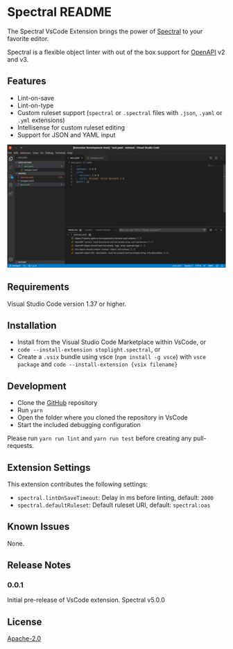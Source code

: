 # Spectral README

The Spectral VsCode Extension brings the power of [Spectral](https://github.com/stoplightio/spectral) to your favorite editor.

Spectral is a flexible object linter with out of the box support for [OpenAPI](https://openapis.org/) v2 and v3.

## Features

* Lint-on-save
* Lint-on-type
* Custom ruleset support (`spectral` or `.spectral` files with `.json`, `.yaml` or `.yml` extensions)
* Intellisense for custom ruleset editing
* Support for JSON and YAML input

![screenshot](docs/images/screenshot1.png)

## Requirements

Visual Studio Code version 1.37 or higher.

## Installation

* Install from the Visual Studio Code Marketplace within VsCode, or
* `code --install-extension stoplight.spectral`, or
* Create a `.vsix` bundle using vsce (`npm install -g vsce`)  with `vsce package` and `code --install-extension {vsix filename}`

## Development

* Clone the [GitHub](https://github.com/stoplightio/vscode-spectral/) repository
* Run `yarn`
* Open the folder where you cloned the repository in VsCode
* Start the included debugging configuration

Please run `yarn run lint` and `yarn run test` before creating any pull-requests.

## Extension Settings

This extension contributes the following settings:

* `spectral.lintOnSaveTimeout`: Delay in ms before linting, default: `2000`
* `spectral.defaultRuleset`: Default ruleset URI, default: `spectral:oas`

## Known Issues

None.

## Release Notes

### 0.0.1

Initial pre-release of VsCode extension. Spectral v5.0.0

## License

[Apache-2.0](./LICENSE)
